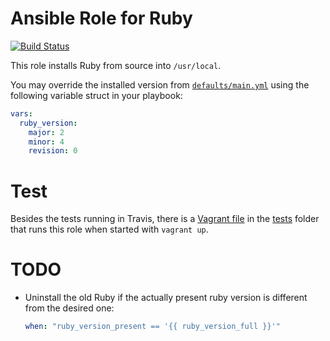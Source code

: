 # Ansible Role for Ruby

[![Build Status](https://travis-ci.org/nerab/ansible-role-ruby.svg?branch=master)](https://travis-ci.org/nerab/ansible-role-ruby)

This role installs Ruby from source into `/usr/local`.

You may override the installed version from [`defaults/main.yml`](defaults/main.yml) using the following variable struct in your playbook:

```yaml
vars:
  ruby_version:
    major: 2
    minor: 4
    revision: 0
```

# Test

Besides the tests running in Travis, there is a [Vagrant file](tests/Vagrantfile) in the [tests](tests) folder that runs this role when started with `vagrant up`.

# TODO

* Uninstall the old Ruby if the actually present ruby version is different from the desired one:

  ```yaml
  when: "ruby_version_present == '{{ ruby_version_full }}'"
  ```
